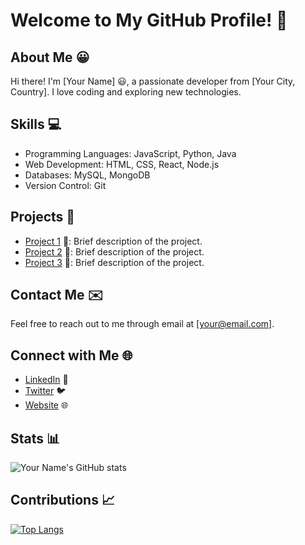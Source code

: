 # Welcome to My GitHub Profile! :wave:

## About Me :grinning:
Hi there! I'm [Your Name] :smiley:, a passionate developer from [Your City, Country]. I love coding and exploring new technologies.

## Skills :computer:
- Programming Languages: JavaScript, Python, Java
- Web Development: HTML, CSS, React, Node.js
- Databases: MySQL, MongoDB
- Version Control: Git

## Projects :rocket:
- [Project 1](https://github.com/yourusername/project1) :briefcase:: Brief description of the project.
- [Project 2](https://github.com/yourusername/project2) :briefcase:: Brief description of the project.
- [Project 3](https://github.com/yourusername/project3) :briefcase:: Brief description of the project.

## Contact Me :envelope:
Feel free to reach out to me through email at [your@email.com].

## Connect with Me :globe_with_meridians:
- [LinkedIn](https://www.linkedin.com/in/yourprofile) :briefcase:
- [Twitter](https://twitter.com/yourusername) :bird:
- [Website](https://www.yourwebsite.com) :globe_with_meridians:

## Stats :bar_chart:
![Your Name's GitHub stats](https://github-readme-stats.vercel.app/api?username=yourusername&show_icons=true&theme=dark)

## Contributions :chart_with_upwards_trend:
[![Top Langs](https://github-readme-stats.vercel.app/api/top-langs/?username=yourusername&layout=compact&theme=dark)](https://github.com/yourusername)
